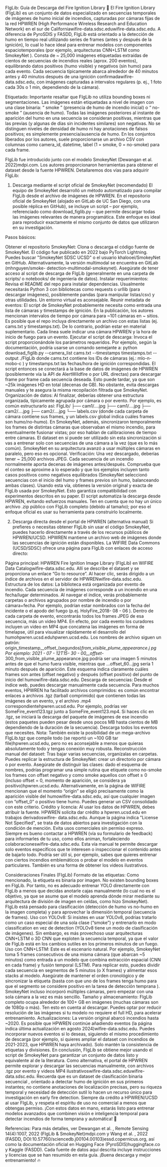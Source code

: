FIgLib: Guía de Descarga del Fire Ignition
Library 🔄
El Fire Ignition Library (FIgLib) es un conjunto de datos especializado en secuencias
temporales de imágenes de humo inicial de incendios, capturadas por cámaras fijas de la
red HPWREN (High Performance Wireless Research and Education Network) en el sur de
Californiawifire-data.sdsc.eduwifire-data.sdsc.edu. A diferencia de PyroSDIS y FASDD,
FIgLib está orientado a la detección de humo en tiempo real utilizando series de frames
(antes y después de la ignición), lo cual lo hace ideal para entrenar modelos con
componentes espaciotemporales (por ejemplo, arquitecturas CNN+LSTM como
SmokeyNet ). Consta de ~ 25,000 imágenes etiquetadas extraídas de cientos de secuencias
de incendios reales (aprox. 200 eventos), equilibrando datos positivos (humo visible) y
negativos (sin humo) para cada evento. Cada secuencia típicamente abarca alrededor de 40
minutos antes y 40 minutos después de una ignición confirmadawifire-data.sdsc.edu, con
imágenes capturadas a intervalos regulares (p. ej., 1 foto cada 30s o 1 min, dependiendo de
la cámara).

Etiquetado: Importante resaltar que FIgLib no utiliza bounding boxes ni segmentaciones.
Las imágenes están etiquetadas a nivel de imagen con una clase binaria: “ smoke ”
(presencia de humo de incendio inicial) o “ no-smoke ” (ausencia de humo). Todas las
imágenes posteriores al instante de aparición del humo en una secuencia se consideran
positivas, mientras que las previas (y algunas de días sin incidentes similares) son
negativas. No se distinguen niveles de densidad de humo ni hay anotaciones de falsos
positivos; es simplemente presencia/ausencia de humo. En los conjuntos liberados por los
autores, suele proporcionarse un archivo CSV con columnas como camera_id,
datetime, label (1 = smoke, 0 = no-smoke) para cada frame.

FIgLib fue introducido junto con el modelo SmokeyNet (Dewangan et al. 2022)mdpi.com.
Los autores proporcionaron herramientas para obtener el dataset desde la fuente HPWREN.
Detallaremos dos vías para adquirir FIgLib:

1. Descarga mediante el script oficial de SmokeyNet (recomendado)
El equipo de SmokeyNet desarrolló un método automatizado para compilar FIgLib desde el
archivo de imágenes de HPWREN. En el repositorio oficial de SmokeyNet (alojado en
GitLab de UC San Diego, con una posible réplica en GitHub), se incluye un script – por
ejemplo, referenciado como download_figlib.py – que permite descargar todas las
imágenes relevantes de manera programática. Este enfoque es ideal para reproducir
exactamente el mismo conjunto de datos que utilizaron en su investigación.

Pasos básicos:

Obtener el repositorio SmokeyNet: Clona o descarga el código fuente de
SmokeyNet. El código fue publicado en 2022 bajo PyTorch Lightning. Puedes
buscar "SmokeyNet SDSC UCSD" o el usuario khalooei/SmokeyNet en GitHub.
Alternativamente, la versión multimodal se encuentra en GitLab (mhnguyen/smoke-
detection-multimodal-smokeynet). Asegúrate de tener acceso al script de descarga
de FIgLib (generalmente en una carpeta de scripts/ o notebooks/ de ingeniería
de datos).
Instalar requerimientos: Revisa el README del repo para instalar dependencias.
Usualmente necesitarás Python 3 con bibliotecas como requests o urllib (para
descargar imágenes), posiblemente pandas (para manipular listas/csv) y otras
utilidades. Un entorno virtual es aconsejable.
Reunir metadata de eventos: El script de SmokeyNet probablemente necesita
como entrada una lista de cámaras y timestamps de ignición. En la publicación, los
autores mencionan intervalos de tiempo por cámara para ~101 cámaras en ~
sitios. Es posible que el repo incluya directamente un archivo con estas listas (ej.
cams.txt y timestamps.txt). De lo contrario, podrían estar en material
suplementario. Cada línea suele indicar una cámara HPWREN y la hora de inicio de
fuego para un evento.
Ejecutar el script de descarga: Invoca el script proporcionándole los parámetros
requeridos. Por ejemplo, según la documentación, podría usarse un comando
semejante a:
python download_figlib.py --camera_list cams.txt --timestamps
timestamps.txt --output ./FIgLib
donde cams.txt contiene los IDs de cámaras (ej.: mlo-n-mobo-c ) y
timestamps.txt las fechas/hora de ignición correspondidas. El script entonces se
conectará a la base de datos de imágenes de HPWREN (posiblemente vía la API de
AlertWildfire o por URL directas) para descargar frame por frame cada
secuencia deseada. Esto puede tardar, ya que son ~25k imágenes HD en total
(decenas de GB). No obstante, evita descargas manuales y te asegura la misma
recopilación filtrada que SmokeyNet.
Organización de datos: Al finalizar, deberías obtener una estructura organizada,
típicamente agrupada por cámara o por evento. Por ejemplo, es común estructurarlo
así:
FIgLib/
├── cam1/....jpg
├── cam1/....jpg
├── cam2/....jpg
├── cam2/....jpg
└── labels.csv
(donde cada carpeta de cámara contiene sus frames, y un labels.csv global indica
cuáles frames son humo/no-humo). En SmokeyNet, además, sincronizaron
temporalmente los frames de distintas cámaras que observaban el mismo incendio,
para eventualmente fusionar vistas; por eso hablan de calibraciones de tiempo entre
cámaras. El dataset en sí puede ser utilizado sin esta sincronización si vas a entrenar
solo con secuencias de una cámara a la vez (que es lo más común). SmokeyNet en
su arquitectura avanzó a usar múltiples cámaras en paralelo, pero eso es opcional.
Verificación: Una vez descargado, deberías tener ~ 25,000 archivos JPEG. Cada
secuencia de un incendio normalmente aporta decenas de imágenes antes/después.
Comprueba que el conteo se aproxime a lo esperado y que los ejemplos incluyen
tanto casos positivos como negativos equilibrados (SmokeyNet seleccionó
secuencias con el inicio del humo y frames previos sin humo, balanceando ambas
clases).
Usando esta vía, obtienes la versión original y exacta de FIgLib usada por SmokeyNet.
Esto garantiza compatibilidad con experimentos descritos en su paper. El script automatiza
la descarga desde HPWREN, evitando esfuerzos manuales. Ten en cuenta que no hay un
único archivo .zip público con FIgLib completo (debido al tamaño); por eso el enfoque
oficial es usar su herramienta para construirlo localmente.

2. Descarga directa desde el portal de HPWREN (alternativa manual)
Si prefieres o necesitas obtener FIgLib sin usar el código SmokeyNet, puedes hacerlo
directamente a través de los recursos públicos de HPWREN/UCSD. HPWREN mantiene
un archivo web de imágenes donde las secuencias de ignición están disponibles. La
WIFIRE Data Commons (UCSD/SDSC) ofrece una página para FIgLib con enlaces de
acceso directo:

Página principal: HPWREN Fire Ignition Image Library (FIgLib) en WIFIRE
Data Catalogwifire-data.sdsc.edu. Allí se describe el dataset y se proporciona un
enlace “Go to resource”. Al hacer clic, serás dirigido a un índice de archivos en el
servidor de HPWRENwifire-data.sdsc.edu.
Estructura de los datos: La biblioteca está organizada por evento de incendio.
Cada secuencia de imágenes corresponde a un incendio en una fecha/lugar
determinados. Al navegar el índice, verás probablemente carpetas o archivos
agrupados por nombre de incendio o por cámara+fecha. Por ejemplo, podrían estar
nombrados con la fecha del incidente o el apodo del fuego (p.ej. HolyFire_2018- 08 -
06 ). Dentro de cada carpeta de evento, encontrarás todos los frames JPEG de esa
secuencia, más un video MP4. En efecto, por cada evento los curadores incluyen
un video en MP4 que concatena las imágenes en forma de timelapse, útil para
visualizar rápidamente el desarrollo del humohpwren.ucsd.eduhpwren.ucsd.edu.
Los nombres de archivo siguen un patrón:
origin_timestamp__offset_(segundos)_from_visible_plume_appearance.j
pg
Por ejemplo: 2021 - 07 - 12T15- 30 - 00__offset_-
300_from_visible_plume_appearance.jpg podría ser una imagen 5 minutos
antes de que el humo fuera visible, mientras que ...offset_60...jpg sería 1
minuto después de aparición. Este esquema indica claramente cuáles frames son
antes (offset negativo) y después (offset positivo) del punto de inicio del
humowifire-data.sdsc.edu.
Descarga de secuencias: Desde el índice web, puedes descargar manualmente cada
secuencia. Para muchos eventos, HPWREN ha facilitado archivos comprimidos: es
común encontrar enlaces a archivos .tgz (tarball comprimido) que contienen todas
las imágenes de un evento, y el archivo .mp4 correspondientehpwren.ucsd.edu. Por
ejemplo, podrías ver SomeFire_event123.tgz junto a SomeFire_event123.mp4.
Si haces clic en .tgz, se iniciará la descarga del paquete de imágenes de ese
incendio (estos paquetes pueden pesar desde unos pocos MB hasta cientos de MB
dependiendo de la duración de la secuencia). Descarga todos los eventos que
necesites. Nota: También existe la posibilidad de un mega-archivo FIgLib.tgz que
compile todo (se reportó un ~100 GB tar file)hpwren.ucsd.edu, pero no es
aconsejable a menos que quieras absolutamente todo y tengas conexión muy
robusta.
Reconstrucción manual del dataset: Tras bajar varias secuencias, organízalas en
carpetas. Puedes replicar la estructura de SmokeyNet: crear un directorio por
cámara o por evento. Asegúrate de distinguir las clases: dado el esquema de
nombres, podrías programar una simple rutina que etiquete como no-smoke los
frames con offset negativo y como smoke aquellos con offset ≥ 0 (incluso offset = 0,
momento de aparición, se considera ya positivo)hpwren.ucsd.edu. Alternativamente,
en la página de WIFIRE mencionan que el momento “origin” se eligió
precisamente como la aparición visible del humowifire-data.sdsc.edu, así que
cualquier imagen con “offset_0” o positivo tiene humo. Puedes generar un CSV
consolidado con este criterio.
Crédito y licencia: Al usar los datos de HPWREN, debes atribuir la fuente.
HPWREN solicita dar crédito a hpwren.ucsd.edu en trabajos derivadoswifire-
data.sdsc.edu. Aunque la página indica "License Not Specified", se trata de datos
abiertos para investigación con la condición de mención. Evita usos comerciales sin
permiso expreso. Siempre es bueno contactar a HPWREN (vía su formulario de
feedback) para informarles de tu uso, como ellos animan, fortaleciendo
colaboracioneswifire-data.sdsc.edu.
Esta vía manual te permite descargar solo eventos específicos que te interesen o
inspeccionar el contenido antes de bajarlo todo. Podría ser útil si, por ejemplo, sabes que
quieres entrenar con ciertos incendios emblemáticos o probar el modelo en eventos
particulares. También es una forma de obtener los videos ilustrativos.

Consideraciones Finales (FIgLib)
Formato de las etiquetas: Como mencionado, la etiqueta es binaria por imagen.
No existen bounding boxes en FIgLib. Por tanto, no es adecuado entrenar YOLO
directamente con FIgLib a menos que decidas anotarle cajas manualmente (lo cual
no es el objetivo, ya que se asume que el modelo aprenda dónde mirar mediante su
arquitectura de división de imagen en celdas, como hizo SmokeyNet). FIgLib está
pensado para clasificación (detección de humo vs no-humo en la imagen completa)
y para aprovechar la dimensión temporal (secuencia de frames).
Uso con YOLOv8: Si insistes en usar YOLOv8, podrías tratarlo como un caso
especial de una sola clase (“smoke”) y entrenarlo en modo classification en vez de
detection (YOLOv8 tiene un modo de clasificación de imágenes). Sin embargo, es
más provechoso usar arquitecturas CNN+LSTM o 3D CNN que exploten la
secuencia temporal, ya que el valor de FIgLib está en los cambios sutiles en los
primeros minutos de un fuego.
Uso con CNN+LSTM: Este es el escenario natural. Por ejemplo, SmokeyNet toma
5 frames consecutivos de una misma cámara (que abarcan ~5 minutos) como
entrada a un modelo que combina extracción espacial (CNN en cada frame) y fusión
temporal (LSTM). Para replicar esto, puedes dividir cada secuencia en segmentos
de 5 minutos (o X frames) y alimentar esos stacks al modelo. Asegúrate de
mantener el orden cronológico y de sincronizar la etiqueta (basta con que uno de los
frames tenga humo para que el segmento se considere positivo en la tarea de
detección temprana ). SmokeyNet incluso incorporó múltiples cámaras, pero
empezar con una sola cámara a la vez es más sencillo.
Tamaño y almacenamiento: FIgLib completo ocupa alrededor de 100+ GB en
imágenes (muchas cámaras son de 1080p o más). Ten esto en cuenta al descargar.
Puedes optar por reducir resolución de las imágenes si tu modelo no requiere el full
HD, para acelerar entrenamiento.
Actualizaciones: La versión original abarcó incendios hasta ~2020. Es posible que
HPWREN continúe añadiendo eventos (la página indica última actualización en
agosto 2024)wifire-data.sdsc.edu. Puedes incorporar nuevos eventos si lo deseas,
siguiendo el mismo procedimiento de descarga (por ejemplo, si quieres ampliar el
dataset con incendios de 2021-2023, que HPWREN haya archivado). Solo mantén
la consistencia de etiquetas y divisiones.
En conclusión, FIgLib se obtiene mejor usando el script de SmokeyNet para garantizar un
conjunto de datos listo y equivalente al de la literatura. Como alternativa, el portal de
HPWREN permite explorar y descargar las secuencias manualmente, con archivos .tgz por
evento y videos MP4 ilustrativoswifire-data.sdsc.eduwifire-data.sdsc.edu. Recuerda que es
un dataset de clasificación binaria secuencial , orientado a detectar humo de ignición en
sus primeros instantes; no contiene anotaciones de localización precisas, pero su riqueza
temporal y necesidad de detección sutil lo hacen un recurso único para investigación en
early fire detection. Siempre da crédito a HPWREN/UCSD al usar FIgLib, y respeta el
espíritu de uso no comercial a menos que obtengas permiso. ¡Con estos datos en mano,
estarás listo para entrenar modelos avanzados que combinen visión e inteligencia temporal
para detectar incendios de forma temprana y automática! 🚀

Referencias: Para más detalles, ver Dewangan et al. , Remote Sensing 14(4):1007, 2022
(FIgLib & SmokeyNet)mdpi.com y Wang et al. , 2022 (FASDD,
DOI:10.57760/sciencedb.j00104.00103)essd.copernicus.org, así como la documentación
oficial en Hugging Face (PyroSDIS)huggingface.co y Kaggle (FASDD). Cada fuente de
datos aquí descrita incluye instrucciones y licencias que se han resumido en esta guía.
¡Buena descarga y mejor entrenamiento! 🔥
